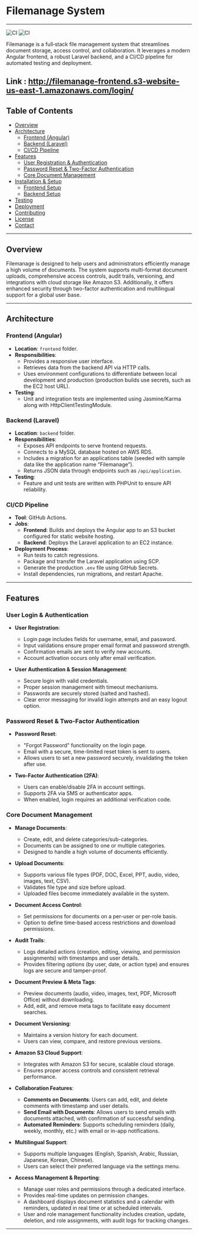# Filemanage System
---
![CI](https://github.com/nmrepos/filemanage/actions/workflows/ci.yml/badge.svg)
![CI](https://github.com/nmrepos/filemanage/actions/workflows/deploy.yml/badge.svg)

Filemanage is a full‑stack file management system that streamlines document storage, access control, and collaboration. It leverages a modern Angular frontend, a robust Laravel backend, and a CI/CD pipeline for automated testing and deployment.

Link : http://filemanage-frontend.s3-website-us-east-1.amazonaws.com/login/
---

## Table of Contents

- [Overview](#overview)
- [Architecture](#architecture)
  - [Frontend (Angular)](#frontend-angular)
  - [Backend (Laravel)](#backend-laravel)
  - [CI/CD Pipeline](#cicd-pipeline)
- [Features](#features)
  - [User Registration & Authentication](#user-registration--authentication)
  - [Password Reset & Two-Factor Authentication](#password-reset--two-factor-authentication)
  - [Core Document Management](#core-document-management)
- [Installation & Setup](#installation--setup)
  - [Frontend Setup](#frontend-setup)
  - [Backend Setup](#backend-setup)
- [Testing](#testing)
- [Deployment](#deployment)
- [Contributing](#contributing)
- [License](#license)
- [Contact](#contact)

---

## Overview

Filemanage is designed to help users and administrators efficiently manage a high volume of documents. The system supports multi-format document uploads, comprehensive access controls, audit trails, versioning, and integrations with cloud storage like Amazon S3. Additionally, it offers enhanced security through two-factor authentication and multilingual support for a global user base.

---

## Architecture

### Frontend (Angular)

- **Location**: `frontend` folder.
- **Responsibilities**:
  - Provides a responsive user interface.
  - Retrieves data from the backend API via HTTP calls.
  - Uses environment configurations to differentiate between local development and production (production builds use secrets, such as the EC2 host URL).
- **Testing**:
  - Unit and integration tests are implemented using Jasmine/Karma along with HttpClientTestingModule.

### Backend (Laravel)

- **Location**: `backend` folder.
- **Responsibilities**:
  - Exposes API endpoints to serve frontend requests.
  - Connects to a MySQL database hosted on AWS RDS.
  - Includes a migration for an applications table (seeded with sample data like the application name “Filemanage”).
  - Returns JSON data through endpoints such as `/api/application`.
- **Testing**:
  - Feature and unit tests are written with PHPUnit to ensure API reliability.

### CI/CD Pipeline

- **Tool**: GitHub Actions.
- **Jobs**:
  - **Frontend**: Builds and deploys the Angular app to an S3 bucket configured for static website hosting.
  - **Backend**: Deploys the Laravel application to an EC2 instance.
- **Deployment Process**:
  - Run tests to catch regressions.
  - Package and transfer the Laravel application using SCP.
  - Generate the production `.env` file using GitHub Secrets.
  - Install dependencies, run migrations, and restart Apache.

---

## Features

### User Login & Authentication

- **User Registration**:
  - Login page includes fields for username, email, and password.
  - Input validations ensure proper email format and password strength.
  - Confirmation emails are sent to verify new accounts.
  - Account activation occurs only after email verification.

- **User Authentication & Session Management**:
  - Secure login with valid credentials.
  - Proper session management with timeout mechanisms.
  - Passwords are securely stored (salted and hashed).
  - Clear error messaging for invalid login attempts and an easy logout option.

### Password Reset & Two-Factor Authentication

- **Password Reset**:
  - "Forgot Password" functionality on the login page.
  - Email with a secure, time-limited reset token is sent to users.
  - Allows users to set a new password securely, invalidating the token after use.

- **Two-Factor Authentication (2FA)**:
  - Users can enable/disable 2FA in account settings.
  - Supports 2FA via SMS or authenticator apps.
  - When enabled, login requires an additional verification code.

### Core Document Management

- **Manage Documents**:
  - Create, edit, and delete categories/sub-categories.
  - Documents can be assigned to one or multiple categories.
  - Designed to handle a high volume of documents efficiently.

- **Upload Documents**:
  - Supports various file types (PDF, DOC, Excel, PPT, audio, video, images, text, CSV).
  - Validates file type and size before upload.
  - Uploaded files become immediately available in the system.

- **Document Access Control**:
  - Set permissions for documents on a per-user or per-role basis.
  - Option to define time-based access restrictions and download permissions.

- **Audit Trails**:
  - Logs detailed actions (creation, editing, viewing, and permission assignments) with timestamps and user details.
  - Provides filtering options (by user, date, or action type) and ensures logs are secure and tamper-proof.

- **Document Preview & Meta Tags**:
  - Preview documents (audio, video, images, text, PDF, Microsoft Office) without downloading.
  - Add, edit, and remove meta tags to facilitate easy document searches.

- **Document Versioning**:
  - Maintains a version history for each document.
  - Users can view, compare, and restore previous versions.

- **Amazon S3 Cloud Support**:
  - Integrates with Amazon S3 for secure, scalable cloud storage.
  - Ensures proper access controls and consistent retrieval performance.

- **Collaboration Features**:
  - **Comments on Documents**: Users can add, edit, and delete comments with timestamp and user details.
  - **Send Email with Documents**: Allows users to send emails with documents attached, with confirmation of successful sending.
  - **Automated Reminders**: Supports scheduling reminders (daily, weekly, monthly, etc.) with email or in-app notifications.

- **Multilingual Support**:
  - Supports multiple languages (English, Spanish, Arabic, Russian, Japanese, Korean, Chinese).
  - Users can select their preferred language via the settings menu.

- **Access Management & Reporting**:
  - Manage user roles and permissions through a dedicated interface.
  - Provides real-time updates on permission changes.
  - A dashboard displays document statistics and a calendar with reminders, updated in real time or at scheduled intervals.
  - User and role management functionality includes creation, update, deletion, and role assignments, with audit logs for tracking changes.

---
